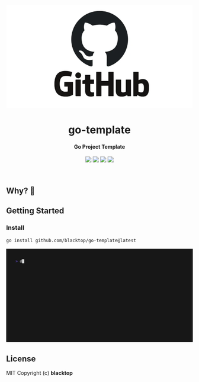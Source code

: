 <p align="center">
  <a href="https://github.com/blacktop/TEMPLATE"><img alt="TEMPLATE Logo" src="https://raw.githubusercontent.com/blacktop/go-template/main/docs/logo.webp" /></a>
  <h1 align="center">go-template</h1>
  <h4><p align="center">Go Project Template</p></h4>
  <p align="center">
    <a href="https://github.com/blacktop/TEMPLATE/actions" alt="Actions">
          <img src="https://github.com/blacktop/TEMPLATE/actions/workflows/go.yml/badge.svg" /></a>
    <a href="https://github.com/blacktop/TEMPLATE/releases/latest" alt="Downloads">
          <img src="https://img.shields.io/github/downloads/blacktop/TEMPLATE/total.svg" /></a>
    <a href="https://github.com/blacktop/TEMPLATE/releases" alt="GitHub Release">
          <img src="https://img.shields.io/github/release/blacktop/TEMPLATE.svg" /></a>
    <a href="http://doge.mit-license.org" alt="LICENSE">
          <img src="https://img.shields.io/:license-mit-blue.svg" /></a>
</p>
<br>

## Why? 🤔

<!-- Fill this out -->

## Getting Started

### Install

```bash
go install github.com/blacktop/go-template@latest
```

<!-- Fill this out -->

![demo](vhs.gif)

## License

MIT Copyright (c) <YEAR> **blacktop**